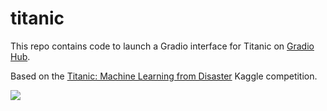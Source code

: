 # titanic

This repo contains code to launch a Gradio interface for Titanic on [Gradio Hub](https://hub.gradio.app).

Based on the [Titanic: Machine Learning from Disaster](https://www.kaggle.com/c/titanic) Kaggle competition.


![](https://raw.githubusercontent.com/gradio-app/hub-titanic/master/thumbnail.png)
